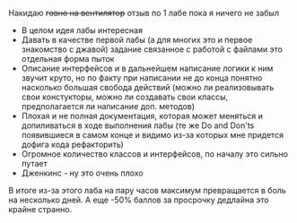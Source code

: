 Накидаю ~~говно на вентилятор~~ отзыв по 1 лабе пока я ничего не забыл
- В целом идея лабы интересная
- Давать в качестве первой лабы (а для многих это и первое знакомство с джавой) задание связанное с работой с файлами это отдельная форма пыток
- Описание интерфейсов и в дальнейшем написание логики к ним звучит круто, но по факту при написании не до конца понятно насколько большая свобода действий (можно ли реализовывать свои констукторы, можно ли создавать свои классы, предполагается ли написание доп. методов)
- Плохая и не полная документация, которая может меняться и допиливаться в ходе выполнения лабы (те же Do and Don'ts появившиеся в самом конце и видимо из-за которых мне придется дофига кода рефакторить)
- Огромное количество классов и интерфейсов, по началу это сильно путает
- Дженкинс - ну это очень плохо

В итоге из-за этого лаба на пару часов максимум превращается в боль на несколько дней. А еще -50% баллов за просрочку дедлайна это крайне странно.

